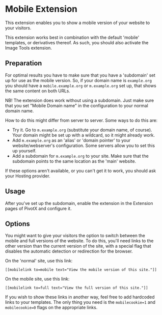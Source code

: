 
Mobile Extension
================

This extension enables you to show a mobile version of your website to your
visitors.

This extension works best in combination with the default 'mobile' templates,
or derivatives thereof. As such, you should also activate the Image Tools
extension.

Preparation
-----------

For optimal results you have to make sure that you have a 'subdomain' set up for
use as the mobile version. So, if your domain name is `example.org` you should
have a `mobile.example.org` or `m.example.org` set up, that shows the same
content on both URLs.

NB! The extension does work without using a subdomain. Just make sure that you
set "Mobile Domain name" in the configuration to your normal domain name.

How to do this might differ from server to server. Some ways to do this are:

  * Try it. Go to `m.example.org` (substitute your domain name, of course). Your
    domain might be set up with a wildcard, so it might already work.
  * Add `m.example.org` as an 'alias' or 'domain pointer' to your
    website/webserver's configuration. Some servers allow you to set this up
    yourself.
  * Add a subdomain for `m.example.org` to your site. Make sure that the
    subdomain points to the same location as the 'main' website.

If these options aren't available, or you can't get it to work, you should ask
your Hosting provider.


Usage
-----

After you've set up the subdomain, enable the extension in the Extension pages
of PivotX and configure it.

Options
-------

You might want to give your visitors the option to switch between the mobile and
full versions of the website. To do this, you'll need links to the other version
than the current version of the site, with a special flag that disables the
automatic detection or redirection for the browser.

On the 'normal' site, use this link:

    [[mobilelink to=mobile text="View the mobile version of this site."]]

On the mobile site, use this link:

    [[mobilelink to=full text="View the full version of this site."]]

If you wish to show these links in another way, feel free to add hardcoded links
to your templates. The only thing you need is the `mobilecookie=1` and
`mobilecookie=0` flags on the appropriate links.
